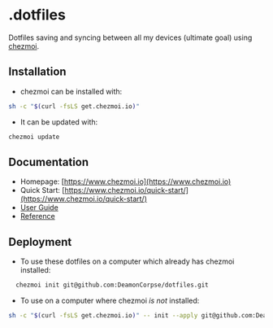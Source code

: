 # .dotfiles
Dotfiles saving and syncing between all my devices (ultimate goal) using [chezmoi](https://www.chezmoi.io/).

## Installation
- chezmoi can be installed with:
``` bash
sh -c "$(curl -fsLS get.chezmoi.io)"
```

- It can be updated with:
``` bash
chezmoi update
```

## Documentation
- Homepage: [https://www.chezmoi.io](https://www.chezmoi.io)
- Quick Start: [https://www.chezmoi.io/quick-start/](https://www.chezmoi.io/quick-start/)
- [User Guide](https://www.chezmoi.io/user-guide/command-overview/)
- [Reference](https://www.chezmoi.io/reference/)

## Deployment
- To use these dotfiles on a computer which already has chezmoi installed:
```bash
  chezmoi init git@github.com:DeamonCorpse/dotfiles.git
```

- To use on a computer where chezmoi *is not* installed:
``` bash
sh -c "$(curl -fsLS get.chezmoi.io)" -- init --apply git@github.com:DeamonCorpse/dotfiles.git
```
